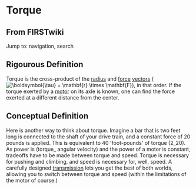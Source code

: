 # Torque

## From FIRSTwiki

Jump to: navigation, search

## Rigourous Definition

Torque is the cross-product of the [radius](/index.php?title=Radius&action=edit "Radius") and [force](/index.php?title=Force&action=edit "Force") [vectors](/index.php?title=Vector&action=edit "Vector") (![\\boldsymbol{\\tau} = \\mathbf{r} \\times
\\mathbf{F}](/media/math/b/a/2/ba2e57363e6ce199c675ba591f0283fe.png)), in that order. If the torque exerted by a [motor](Motor "Motor") on its axle is known, one can find the force exerted at a different distance from the center.

## Conceptual Definition

Here is another way to think about torque. Imagine a bar that is two feet long is connected to the shaft of your drive train, and a constant force of 20 pounds is applied. This is equivalent to 40 'foot-pounds' of torque (2_20). As power is (torque_ angular velocity) and the power of a motor is constant, tradeoffs have to be made between torque and speed. Torque is necessary for pushing and climbing, and speed is necessary for, well, speed. A carefully designed [transmission](Transmission "Transmission") lets you get the best of both worlds, allowing you to switch between torque and speed (within the limitations of the motor of course.)
